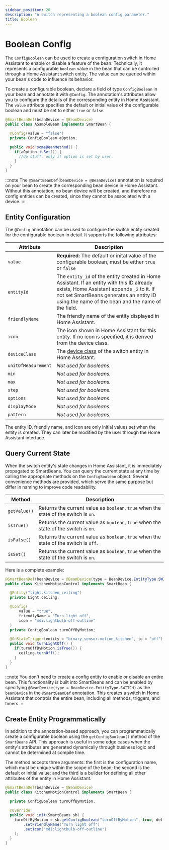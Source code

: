 ```yaml
---
sidebar_position: 20
description: "A switch representing a boolean config parameter."
title: Boolean
---
```


# Boolean Config

The `ConfigBoolean` can be used to create a configuration switch in Home Assistant to enable or disable a feature of the
bean. Technically, it represents a configurable `boolean` value in the bean that can be controlled through a Home
Assistant switch entity. The value can be queried within your bean's code to influence its behavior. 

To create a configurable boolean, declare a field of type `ConfigBoolean` in your bean and annotate it with `@Config`. 
The annotation's attributes allow you to configure the details of the corresponding entity in Home Assistant. The 
`value` attribute specifies the default or initial value of the configurable boolean and must be set to either `true` 
or `false`.

````java
@SmartBeanDef(beanDevice = @BeanDevice)
public class ASampleBean implements SmartBean {

  @Config(value = "false")
  private ConfigBoolean aOption;

  public void someBeanMethod() {
    if(aOption.isSet()) {
      //do stuff, only if option is set by user.
    }
  }
}
````

:::note
The `@SmartBeanDef(beanDevice = @BeanDevice)` annotation is required on your bean to create the corresponding bean device 
in Home Assistant. Without this annotation, no bean device will be created, and therefore no config entities can be 
created, since they cannot be associated with a device.
:::

## Entity Configuration

The `@Config` annotation can be used to configure the switch entity created for the configurable boolean in detail. It
supports the following attributes:

| Attribute           | Description                                                                                                                                                                                                                              |
|---------------------|------------------------------------------------------------------------------------------------------------------------------------------------------------------------------------------------------------------------------------------|
| `value`             | **Required:** The default or inital value of the configurable boolean, must be either `true` or `false`                                                                                                                                  |
| `entityId`          | The `entity_id` of the entity created in Home Assistant. If an entity with this ID already exists, Home Assistant appends `_2` to it. If not set SmartBeans generates an entity ID using the name of the bean and the name of the field. |
| `friendlyName`      | The friendly name of the entity displayed in Home Assistant.                                                                                                                                                                             |
| `icon`              | The icon shown in Home Assistant for this entity. If no icon is specified, it is derived from the device class.                                                                                                                          |
| `deviceClass`       | The [device class](https://www.home-assistant.io/integrations/switch/#device-class) of the switch entity in Home Assistant.                                                                                                              |
| `unitOfMeasurement` | _Not used for booleans._                                                                                                                                                                                                                 |
| `min`               | _Not used for booleans._                                                                                                                                                                                                                 |
| `max`               | _Not used for booleans._                                                                                                                                                                                                                 |
| `step`              | _Not used for booleans._                                                                                                                                                                                                                 |
| `options`           | _Not used for booleans._                                                                                                                                                                                                                 |
| `displayMode`       | _Not used for booleans._                                                                                                                                                                                                                 |
| `pattern`           | _Not used for booleans._                                                                                                                                                                                                                 |

The entity ID, friendly name, and icon are only initial values set when the entity is created. They can later be 
modified by the user through the Home Assistant interface.

## Query Current State

When the switch entity's state changes in Home Assistant, it is immediately propagated to SmartBeans. You can query the
current state at any time by calling the appropriate methods on the `ConfigBoolean` object. Several convenience methods
are provided, which serve the same purpose but differ in naming to improve code readability.

| Method       | Description                                                                           |
|--------------|---------------------------------------------------------------------------------------|
| `getValue()` | Returns the current value as `boolean`, `true` when the state of the switch is `on`.  |
| `isTrue()`   | Returns the current value as `boolean`, `true` when the state of the switch is `on`.  |
| `isFalse()`  | Returns the current value as `boolean`, `true` when the state of the switch is `off`. |
| `isSet()`    | Returns the current value as `boolean`, `true` when the state of the switch is `on`.  |

Here is a complete example:

````java
@SmartBeanDef(beanDevice = @BeanDevice(type = BeanDevice.EntityType.SWITCH))
public class KitchenMotionControl implements SmartBean {

  @Entity("light.kitchen_ceiling")
  private Light ceiling;

  @Config(
      value = "true",
      friendlyName = "Turn light off",
      icon = "mdi:lightbulb-off-outline"
  )
  private ConfigBoolean turnOffByMotion;

  @OnStateTrigger(entity = "binary_sensor.motion_kitchen", to = "off")
  public void turnLightOff() {
    if(turnOffByMotion.isTrue()) {
      ceiling.turnOff();
    }
  }
}
````

:::note
You don't need to create a config entity to enable or disable an entire bean. This functionality is built into SmartBeans 
and can be enabled by specifying `@BeanDevice(type = BeanDevice.EntityType.SWITCH)` as the `beanDevice` in the 
`@SmartBeanDef` annotation. This creates a switch in Home Assistant that controls the entire bean, including all methods, 
triggers, and timers.
:::

## Create Entity Programmatically

In addition to the annotation-based approach, you can programmatically create a configurable boolean using the 
`getConfigBoolean()` method of the `SmartBeans` API. This approach is useful in some edge cases when the entity's
attributes are generated dynamically through business logic and cannot be determined at compile time. 

The method accepts three arguments: the first is the configuration name, which must be unique within the scope of the
bean; the second is the default or initial value; and the third is a builder for defining all other attributes of the 
entity in Home Assistant.

````java
@SmartBeanDef(beanDevice = @BeanDevice)
public class KitchenMotionControl implements SmartBean {

  private ConfigBoolean turnOffByMotion;

  @Override
  public void init(SmartBeans sb) {
    turnOffByMotion = sb.getConfigBoolean("turnOffByMotion", true, def -> def
        .setFriendlyName("Turn light off")
        .setIcon("mdi:lightbulb-off-outline")
    );
  }
}
````
